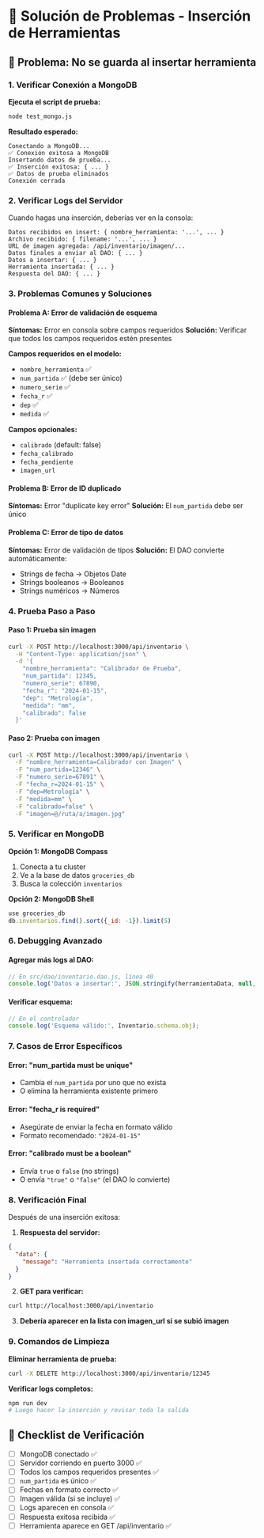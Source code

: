 # 🔧 Solución de Problemas - Inserción de Herramientas

## 🚨 Problema: No se guarda al insertar herramienta

### **1. Verificar Conexión a MongoDB**

**Ejecuta el script de prueba:**
```bash
node test_mongo.js
```

**Resultado esperado:**
```
Conectando a MongoDB...
✅ Conexión exitosa a MongoDB
Insertando datos de prueba...
✅ Inserción exitosa: { ... }
✅ Datos de prueba eliminados
Conexión cerrada
```

### **2. Verificar Logs del Servidor**

Cuando hagas una inserción, deberías ver en la consola:

```
Datos recibidos en insert: { nombre_herramienta: '...', ... }
Archivo recibido: { filename: '...', ... }
URL de imagen agregada: /api/inventario/imagen/...
Datos finales a enviar al DAO: { ... }
Datos a insertar: { ... }
Herramienta insertada: { ... }
Respuesta del DAO: { ... }
```

### **3. Problemas Comunes y Soluciones**

#### **Problema A: Error de validación de esquema**
**Síntomas:** Error en consola sobre campos requeridos
**Solución:** Verificar que todos los campos requeridos estén presentes

**Campos requeridos en el modelo:**
- `nombre_herramienta` ✅
- `num_partida` ✅ (debe ser único)
- `numero_serie` ✅
- `fecha_r` ✅
- `dep` ✅
- `medida` ✅

**Campos opcionales:**
- `calibrado` (default: false)
- `fecha_calibrado`
- `fecha_pendiente`
- `imagen_url`

#### **Problema B: Error de ID duplicado**
**Síntomas:** Error "duplicate key error"
**Solución:** El `num_partida` debe ser único

#### **Problema C: Error de tipo de datos**
**Síntomas:** Error de validación de tipos
**Solución:** El DAO convierte automáticamente:
- Strings de fecha → Objetos Date
- Strings booleanos → Booleanos
- Strings numéricos → Números

### **4. Prueba Paso a Paso**

#### **Paso 1: Prueba sin imagen**
```bash
curl -X POST http://localhost:3000/api/inventario \
  -H "Content-Type: application/json" \
  -d '{
    "nombre_herramienta": "Calibrador de Prueba",
    "num_partida": 12345,
    "numero_serie": 67890,
    "fecha_r": "2024-01-15",
    "dep": "Metrología",
    "medida": "mm",
    "calibrado": false
  }'
```

#### **Paso 2: Prueba con imagen**
```bash
curl -X POST http://localhost:3000/api/inventario \
  -F "nombre_herramienta=Calibrador con Imagen" \
  -F "num_partida=12346" \
  -F "numero_serie=67891" \
  -F "fecha_r=2024-01-15" \
  -F "dep=Metrología" \
  -F "medida=mm" \
  -F "calibrado=false" \
  -F "imagen=@/ruta/a/imagen.jpg"
```

### **5. Verificar en MongoDB**

**Opción 1: MongoDB Compass**
1. Conecta a tu cluster
2. Ve a la base de datos `groceries_db`
3. Busca la colección `inventarios`

**Opción 2: MongoDB Shell**
```javascript
use groceries_db
db.inventarios.find().sort({_id: -1}).limit(5)
```

### **6. Debugging Avanzado**

#### **Agregar más logs al DAO:**
```javascript
// En src/dao/inventario.dao.js, línea 40
console.log('Datos a insertar:', JSON.stringify(herramientaData, null, 2));
```

#### **Verificar esquema:**
```javascript
// En el controlador
console.log('Esquema válido:', Inventario.schema.obj);
```

### **7. Casos de Error Específicos**

#### **Error: "num_partida must be unique"**
- Cambia el `num_partida` por uno que no exista
- O elimina la herramienta existente primero

#### **Error: "fecha_r is required"**
- Asegúrate de enviar la fecha en formato válido
- Formato recomendado: `"2024-01-15"`

#### **Error: "calibrado must be a boolean"**
- Envía `true` o `false` (no strings)
- O envía `"true"` o `"false"` (el DAO lo convierte)

### **8. Verificación Final**

Después de una inserción exitosa:

1. **Respuesta del servidor:**
```json
{
  "data": {
    "message": "Herramienta insertada correctamente"
  }
}
```

2. **GET para verificar:**
```bash
curl http://localhost:3000/api/inventario
```

3. **Debería aparecer en la lista con imagen_url si se subió imagen**

### **9. Comandos de Limpieza**

**Eliminar herramienta de prueba:**
```bash
curl -X DELETE http://localhost:3000/api/inventario/12345
```

**Verificar logs completos:**
```bash
npm run dev
# Luego hacer la inserción y revisar toda la salida
```

## 🎯 **Checklist de Verificación**

- [ ] MongoDB conectado ✅
- [ ] Servidor corriendo en puerto 3000 ✅
- [ ] Todos los campos requeridos presentes ✅
- [ ] `num_partida` es único ✅
- [ ] Fechas en formato correcto ✅
- [ ] Imagen válida (si se incluye) ✅
- [ ] Logs aparecen en consola ✅
- [ ] Respuesta exitosa recibida ✅
- [ ] Herramienta aparece en GET /api/inventario ✅ 
